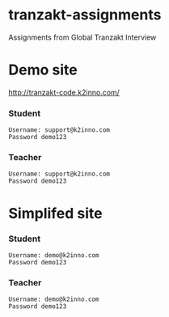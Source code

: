# tranzakt-assignments
Assignments from Global Tranzakt Interview

# Demo site

http://tranzakt-code.k2inno.com/

### Student

```
Username: support@k2inno.com
Password demo123
```

### Teacher

```
Username: support@k2inno.com
Password demo123
```

# Simplifed site

### Student

```
Username: demo@k2inno.com
Password demo123
```

### Teacher

```
Username: demo@k2inno.com
Password demo123
```

